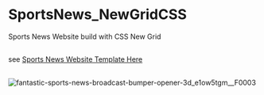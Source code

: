 # SportsNews_NewGridCSS

Sports News Website build with CSS New Grid

##

see [Sports News Website Template Here](https://katebond06.github.io/SportsNews_NewGridCSS/)

##

![fantastic-sports-news-broadcast-bumper-opener-3d_e1ow5tgm__F0003](https://user-images.githubusercontent.com/46870908/87234166-5d8c1f00-c39c-11ea-803b-e3ccd52b7b70.png)

